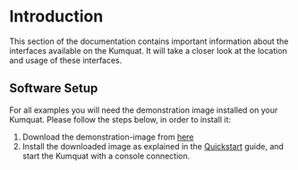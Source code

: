 # Introduction

This section of the documentation contains important information about the interfaces available on the Kumquat. It will take a closer look at the location and usage of these interfaces.

## Software Setup

For all examples you will need the demonstration image installed on your Kumquat. Please follow the steps below, in order to install it:

1. Download the demonstration-image from [here](https://git.netcubesystems.at/NetCube-Systems-Austria/kumquat-buildroot-releases/releases/tag/demo-build)
2. Install the downloaded image as explained in the [Quickstart](../01_quickstart) guide, and start the Kumquat with a console connection.
